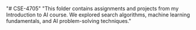 "# CSE-4705" 
"This folder contains assignments and projects from my Introduction to AI course. We explored search algorithms, machine learning fundamentals, and AI problem-solving techniques." 

